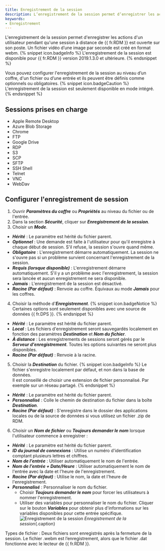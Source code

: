 ```yaml
---
title: Enregistrement de la session
description: L’enregistrement de la session permet d’enregistrer les actions d’un utilisateur pendant qu’une session à distance de Remote Desktop Manager.
keywords:
- Enregistrement
---
```

L'enregistrement de la session permet d'enregistrer les actions d'un utilisateur pendant qu'une session à distance de {{ fr.RDM }} est ouverte sur son poste. Un fichier vidéo d’une image par seconde est créé en format webm. 
{% snippet icon.badgeInfo %} 
L'enregistrement de la session est disponible pour {{ fr.RDM }} version 2019.1.3.0 et ultérieure. 
{% endsnippet %}
 
Vous pouvez configurer l'enregistrement de la session au niveau d’un coffre, d'un fichier ou d’une entrée et ils peuvent être définis comme optionnels ou obligatoires. 
{% snippet icon.badgeCaution %} 
L'enregistrement de la session est seulement disponible en mode intégré. 
{% endsnippet %}
 
## Sessions prises en charge 
* Apple Remote Desktop 
* Azure Blob Storage 
* Chrome 
* FTP 
* Google Drive 
* RDP 
* S3 
* SCP 
* SFTP 
* SSH Shell 
* Telnet 
* VNC 
* WebDav 
## Configurer l'enregistrement de session 
1. Ouvrir ***Paramètres du coffre*** ou ***Propriétés*** au niveau du fichier ou de l'entrée. 
1. Dans la section ***Sécurité***, cliquer sur ***Enregistrement de la session***. 
1. Choisir un ***Mode***. 
* ***Hérité*** : Le paramètre est hérité du fichier parent. 
* ***Optionnel*** : Une demande est faite à l'utilisateur pour qu'il enregistre à chaque début de session. S'il refuse, la session s'ouvre quand même. 
* ***Obligatoire*** : L'enregistrement démarre automatiquement. La session ne s'ouvre pas si un problème survient concernant l'enregistrement de la session. 
* ***Requis (lorsque disponible)*** : L'enregistrement démarre automatiquement. S'il y a un problème avec l'enregistrement, la session sera lancée et aucun enregistrement ne sera disponible. 
* ***Jamais*** : L'enregistrement de la session est désactivé. 
* ***Racine (Par défaut)*** : Renvoie au coffre. Équivaux au mode ***Jamais*** pour les coffres. 
4. Choisir la méthode d'***Enregistrement***. 
{% snippet icon.badgeNotice %} 
Certaines options sont seulement disponibles avec une source de données {{ fr.DPS }}. 
{% endsnippet %}
 
* ***Hérité*** : Le paramètre est hérité du fichier parent. 
* ***Local*** : Les fichiers d'enregistrement seront sauvegardés localement en fonction des paramètres ***Destination*** et ***Nom du fichier***. 
* ***À distance*** : Les enregistrements de sessions seront gérés par le ***Serveur d'enregistrement***. Toutes les options suivantes ne seront plus disponibles. 
* ***Racine (Par défaut)*** : Renvoie à la racine. 
5. Choisir la ***Destination*** du fichier. 
{% snippet icon.badgeInfo %} 
Le fichier s'enregistre localement par défaut, et non dans la base de données.  
Il est conseillé de choisir une extension de fichier personnalisé. Par exemple sur un réseau partagé. 
{% endsnippet %}
 
* ***Hérité*** : Le paramètre est hérité du fichier parent. 
* ***Personnalisé*** : Colle le chemin de destination du fichier dans la boîte ***Destination***. 
* ***Racine (Par défaut)*** : S'enregistre dans le dossier des applications locales ou de la source de données si vous utilisez un fichier .zip de RDM. 
6. Choisir un ***Nom de fichier*** ou ***Toujours demander le nom*** lorsque l'utilisateur commence à enregistrer : 
* ***Hérité*** : Le paramètre est hérité du fichier parent. 
* ***ID du journal de connexions*** : Utilise un numéro d'identification comptant plusieurs lettres et chiffres. 
* ***Nom de l’entrée*** : Utiliser automatiquement le nom de l'entrée. 
* ***Nom de l’entrée + Date/Heure*** : Utiliser automatiquement le nom de l'entrée avec la date et l'heure de l'enregistrement. 
* ***Racine (Par défaut)*** : Utilise le nom, la date et l'heure de l'enregistrement. 
* ***Personnalisé*** : Personnaliser le nom du fichier. 
  * Choisir ***Toujours demander le nom*** pour forcer les utilisateurs à nommer l'enregistrement. 
  * Utiliser des variables pour personnaliser le nom du fichier. Cliquer sur le bouton ***Variables*** pour obtenir plus d'informations sur les variables disponibles pour cette entrée spécifique. 
![Enregistrement de la session](/img/fr/kb/KB4020.png) 
*Enregistrement de la session*{.caption}  

Types de fichier : Deux fichiers sont enregistrés après la fermeture de la session. Le fichier .webm est l’enregistrement, alors que le fichier .dat fonctionne avec le lecteur de {{ fr.RDM }}. 

